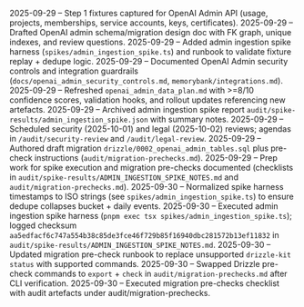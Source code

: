2025-09-29 – Step 1 fixtures captured for OpenAI Admin API (usage, projects, memberships, service accounts, keys, certificates).
2025-09-29 – Drafted OpenAI admin schema/migration design doc with FK graph, unique indexes, and review questions.
2025-09-29 – Added admin ingestion spike harness (`spikes/admin_ingestion_spike.ts`) and runbook to validate fixture replay + dedupe logic.
2025-09-29 – Documented OpenAI Admin security controls and integration guardrails (`docs/openai_admin_security_controls.md`, `memorybank/integrations.md`).
2025-09-29 – Refreshed `openai_admin_data_plan.md` with >=8/10 confidence scores, validation hooks, and rollout updates referencing new artefacts.
2025-09-29 – Archived admin ingestion spike report `audit/spike-results/admin_ingestion_spike.json` with summary notes.
2025-09-29 – Scheduled security (2025-10-01) and legal (2025-10-02) reviews; agendas in `/audit/security-review` and `/audit/legal-review`.
2025-09-29 – Authored draft migration `drizzle/0002_openai_admin_tables.sql` plus pre-check instructions (`audit/migration-prechecks.md`).
2025-09-29 – Prep work for spike execution and migration pre-checks documented (checklists in `audit/spike-results/ADMIN_INGESTION_SPIKE_NOTES.md` and `audit/migration-prechecks.md`).
2025-09-30 – Normalized spike harness timestamps to ISO strings (see `spikes/admin_ingestion_spike.ts`) to ensure dedupe collapses bucket + daily events.
2025-09-30 – Executed admin ingestion spike harness (`pnpm exec tsx spikes/admin_ingestion_spike.ts`); logged checksum `aa5edfacf6c747a554b38c85de3fce46f729b85f16940dbc281572b13ef11832` in `audit/spike-results/ADMIN_INGESTION_SPIKE_NOTES.md`.
2025-09-30 – Updated migration pre-check runbook to replace unsupported `drizzle-kit status` with supported commands.
2025-09-30 – Swapped Drizzle pre-check commands to `export` + `check` in `audit/migration-prechecks.md` after CLI verification.
2025-09-30 – Executed migration pre-checks checklist with audit artefacts under audit/migration-prechecks.
